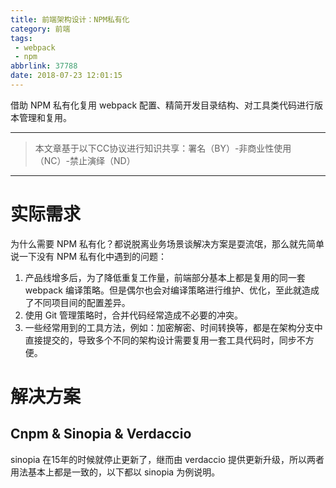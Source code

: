```yaml
---
title: 前端架构设计：NPM私有化
category: 前端
tags:
 - webpack
 - npm
abbrlink: 37788
date: 2018-07-23 12:01:15
---
```


借助 NPM 私有化复用 webpack 配置、精简开发目录结构、对工具类代码进行版本管理和复用。

<!-- more -->

---

> 本文章基于以下CC协议进行知识共享：署名（BY）-非商业性使用（NC）-禁止演绎（ND）

---

# 实际需求

为什么需要 NPM 私有化？都说脱离业务场景谈解决方案是耍流氓，那么就先简单说一下没有 NPM 私有化中遇到的问题：

1. 产品线增多后，为了降低重复工作量，前端部分基本上都是复用的同一套 webpack 编译策略。但是偶尔也会对编译策略进行维护、优化，至此就造成了不同项目间的配置差异。
2. 使用 Git 管理策略时，合并代码经常造成不必要的冲突。
3. 一些经常用到的工具方法，例如：加密解密、时间转换等，都是在架构分支中直接提交的，导致多个不同的架构设计需要复用一套工具代码时，同步不方便。

# 解决方案

## Cnpm & Sinopia & Verdaccio

sinopia 在15年的时候就停止更新了，继而由 verdaccio 提供更新升级，所以两者用法基本上都是一致的，以下都以 sinopia 为例说明。